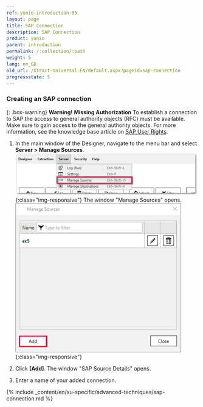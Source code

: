 ```yaml
---
ref: yunio-introduction-05
layout: page
title: SAP Connection
description: SAP Connection
product: yunio
parent: introduction
permalink: /:collection/:path
weight: 5
lang: en_GB
old_url: /Xtract-Universal-EN/default.aspx?pageid=sap-connection
progressstate: 5
---
```


### Creating an SAP connection

{: .box-warning}
**Warning!** **Missing Authorization**
To establish a connection to SAP the access to general authority objects (RFC) must be available.
Make sure to gain access to the general authority objects. For more information, see the knowledge base article on [SAP User Rights](https://kb.theobald-software.com/sap/authority-objects-sap-user-rights).


1. In the main window of the Designer, navigate to the menu bar and select **Server > Manage Sources**. 
![XU-Create-Connection-1](/img/content/server_manage_sources.png){:class="img-responsive"}
The window "Manage Sources" opens.  
![XU-Create-Connection-2](/img/content/xu_manage_source.png){:class="img-responsive"}

2. Click **[Add]**. The window "SAP Source Details" opens. <br>
3. Enter a name of your added connection.

{% include _content/en/xu-specific/advanced-techniques/sap-connection.md %}


